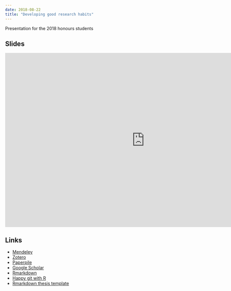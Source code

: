 ```yaml
---
date: 2018-08-22
title: "Developing good research habits"
---
```


Presentation for the 2018 honours students

## Slides

<embed src="https://drive.google.com/viewerng/viewer?embedded=true&url=https://github.com/robjhyndman/ResearchHabits/raw/master/ResearchHabits.pdf" style="width:901px; height:565px;">

## Links

 * [Mendeley](http://www.mendeley.com)
 * [Zotero](http://www.zotero.org)
 * [Paperpile](https://paperpile.com/)
 * [Google Scholar](https://scholar.google.com.au)
 * [Rmarkdown](https://rmarkdown.rstudio.com/)
 * [Happy git with R](http://happygitwithr.com)
 * [Rmarkdown thesis template](https://github.com/robjhyndman/MonashHonoursThesis)

